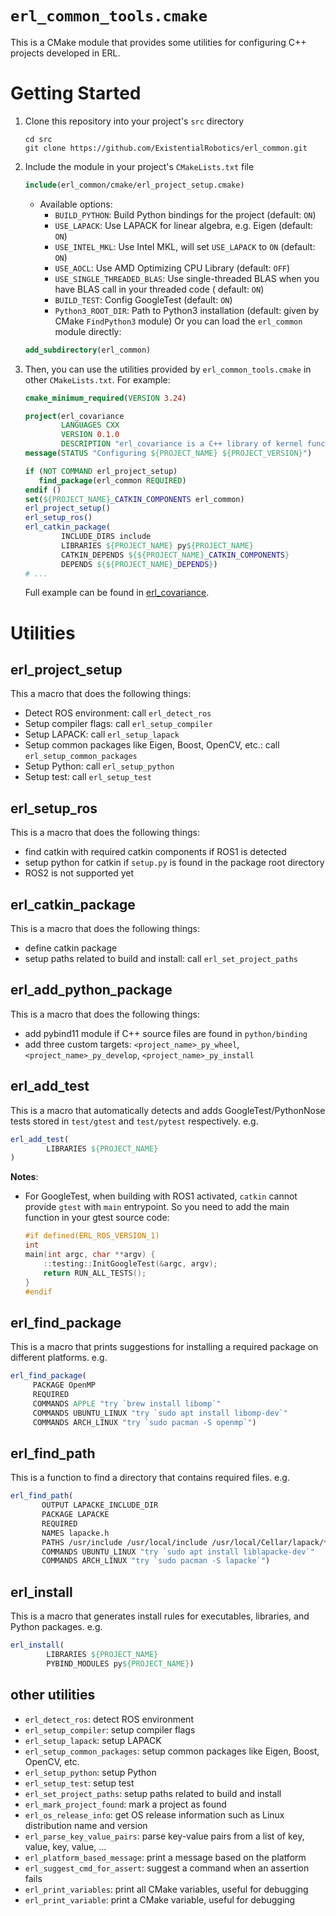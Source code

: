 `erl_common_tools.cmake`
============

This is a CMake module that provides some utilities for configuring C++ projects developed in ERL.

# Getting Started

1. Clone this repository into your project's `src` directory
    ```shell
    cd src
    git clone https://github.com/ExistentialRobotics/erl_common.git
    ```
2. Include the module in your project's `CMakeLists.txt` file
    ```cmake
    include(erl_common/cmake/erl_project_setup.cmake)
    ```
    - Available options:
        - `BUILD_PYTHON`: Build Python bindings for the project (default: `ON`)
        - `USE_LAPACK`: Use LAPACK for linear algebra, e.g. Eigen (default: `ON`)
        - `USE_INTEL_MKL`: Use Intel MKL, will set `USE_LAPACK` to `ON` (default: `ON`)
        - `USE_AOCL`: Use AMD Optimizing CPU Library (default: `OFF`)
        - `USE_SINGLE_THREADED_BLAS`: Use single-threaded BLAS when you have BLAS call in your
          threaded code (
          default: `ON`)
        - `BUILD_TEST`: Config GoogleTest (default: `ON`)
        - `Python3_ROOT_DIR`: Path to Python3 installation (default: given by CMake `FindPython3`
          module)
          Or you can load the `erl_common` module directly:
    ```cmake
    add_subdirectory(erl_common)
    ```
3. Then, you can use the utilities provided by `erl_common_tools.cmake` in other `CMakeLists.txt`.
   For example:
    ```cmake
    cmake_minimum_required(VERSION 3.24)
    
    project(erl_covariance
            LANGUAGES CXX
            VERSION 0.1.0
            DESCRIPTION "erl_covariance is a C++ library of kernel functions")
    message(STATUS "Configuring ${PROJECT_NAME} ${PROJECT_VERSION}")
    
    if (NOT COMMAND erl_project_setup)
       find_package(erl_common REQUIRED)
    endif ()
    set(${PROJECT_NAME}_CATKIN_COMPONENTS erl_common)
    erl_project_setup()
    erl_setup_ros()
    erl_catkin_package(
            INCLUDE_DIRS include
            LIBRARIES ${PROJECT_NAME} py${PROJECT_NAME}
            CATKIN_DEPENDS ${${PROJECT_NAME}_CATKIN_COMPONENTS}
            DEPENDS ${${PROJECT_NAME}_DEPENDS})
    # ...
    ```
   Full example can be found
   in [erl_covariance](https://github.com/ExistentialRobotics/erl_covariance/blob/main/CMakeLists.txt).

# Utilities

## erl_project_setup

This a macro that does the following things:

- Detect ROS environment: call `erl_detect_ros`
- Setup compiler flags: call `erl_setup_compiler`
- Setup LAPACK: call `erl_setup_lapack`
- Setup common packages like Eigen, Boost, OpenCV, etc.: call `erl_setup_common_packages`
- Setup Python: call `erl_setup_python`
- Setup test: call `erl_setup_test`

## erl_setup_ros

This is a macro that does the following things:

- find catkin with required catkin components if ROS1 is detected
- setup python for catkin if `setup.py` is found in the package root directory
- ROS2 is not supported yet

## erl_catkin_package

This is a macro that does the following things:

- define catkin package
- setup paths related to build and install: call `erl_set_project_paths`

## erl_add_python_package

This is a macro that does the following things:

- add pybind11 module if C++ source files are found in `python/binding`
- add three custom targets: `<project_name>_py_wheel`, `<project_name>_py_develop`,
  `<project_name>_py_install`

## erl_add_test

This is a macro that automatically detects and adds GoogleTest/PythonNose tests stored in
`test/gtest` and
`test/pytest` respectively. e.g.

```cmake
erl_add_test(
        LIBRARIES ${PROJECT_NAME}
)
```

**Notes**:

- For GoogleTest, when building with ROS1 activated, `catkin` cannot provide `gtest` with `main`
  entrypoint. So you need
  to add the main function in your gtest source code:
   ```c++
   #if defined(ERL_ROS_VERSION_1)
   int
   main(int argc, char **argv) {
       ::testing::InitGoogleTest(&argc, argv);
       return RUN_ALL_TESTS();
   }
   #endif
   ```

## erl_find_package

This is a macro that prints suggestions for installing a required package on different platforms.
e.g.

```cmake
erl_find_package(
     PACKAGE OpenMP
     REQUIRED
     COMMANDS APPLE "try `brew install libomp`"
     COMMANDS UBUNTU_LINUX "try `sudo apt install libomp-dev`"
     COMMANDS ARCH_LINUX "try `sudo pacman -S openmp`")
```

## erl_find_path

This is a function to find a directory that contains required files. e.g.

```cmake
erl_find_path(
       OUTPUT LAPACKE_INCLUDE_DIR
       PACKAGE LAPACKE
       REQUIRED
       NAMES lapacke.h
       PATHS /usr/include /usr/local/include /usr/local/Cellar/lapack/*/include
       COMMANDS UBUNTU_LINUX "try `sudo apt install liblapacke-dev`"
       COMMANDS ARCH_LINUX "try `sudo pacman -S lapacke`")
```

## erl_install

This is a macro that generates install rules for executables, libraries, and Python packages. e.g.

```cmake
erl_install(
        LIBRARIES ${PROJECT_NAME}
        PYBIND_MODULES py${PROJECT_NAME})
```

## other utilities

- `erl_detect_ros`: detect ROS environment
- `erl_setup_compiler`: setup compiler flags
- `erl_setup_lapack`: setup LAPACK
- `erl_setup_common_packages`: setup common packages like Eigen, Boost, OpenCV, etc.
- `erl_setup_python`: setup Python
- `erl_setup_test`: setup test
- `erl_set_project_paths`: setup paths related to build and install
- `erl_mark_project_found`: mark a project as found
- `erl_os_release_info`: get OS release information such as Linux distribution name and version
- `erl_parse_key_value_pairs`: parse key-value pairs from a list of key, value, key, value, ...
- `erl_platform_based_message`: print a message based on the platform
- `erl_suggest_cmd_for_assert`: suggest a command when an assertion fails
- `erl_print_variables`: print all CMake variables, useful for debugging
- `erl_print_variable`: print a CMake variable, useful for debugging
